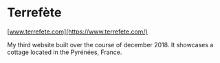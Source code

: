 # Terrefète
[www.terrefete.com](https://www.terrefete.com/)

My third website built over the course of december 2018. It showcases a cottage located in the Pyrénées, France.